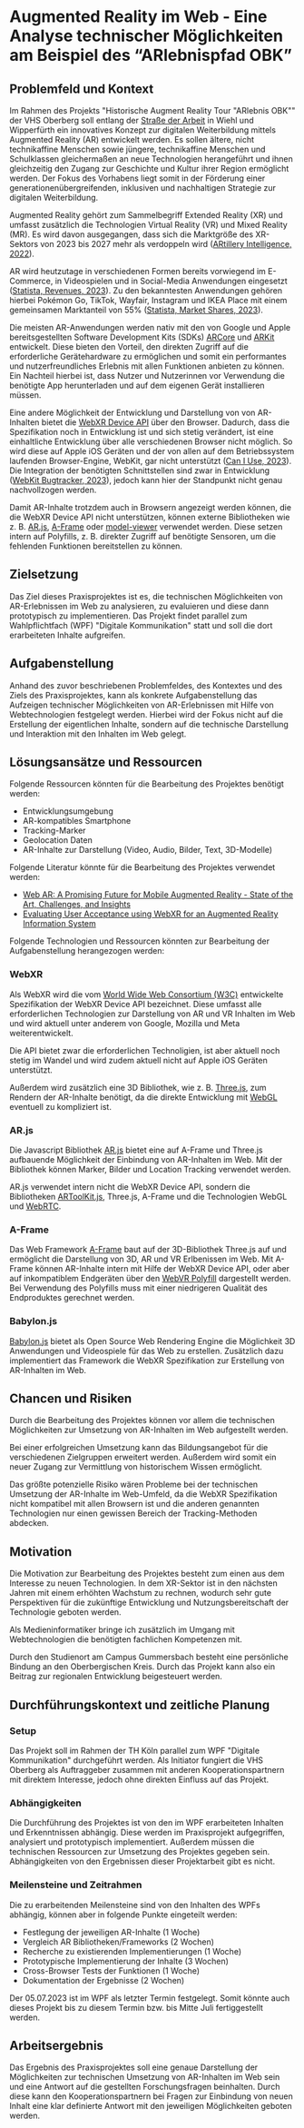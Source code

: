 # Augmented Reality im Web - Eine Analyse technischer Möglichkeiten am Beispiel des “ARlebnispfad OBK”

## Problemfeld und Kontext

Im Rahmen des Projekts "Historische Augment Reality Tour "ARlebnis OBK"" der VHS Oberberg soll entlang der [Straße der Arbeit][strasse-der-arbeit] in Wiehl und Wipperfürth ein innovatives Konzept zur digitalen Weiterbildung mittels Augmented Reality (AR) entwickelt werden. Es sollen ältere, nicht technikaffine Menschen sowie jüngere, technikaffine Menschen und Schulklassen gleichermaßen an neue Technologien herangeführt und ihnen gleichzeitig den Zugang zur Geschichte und Kultur ihrer Region ermöglicht werden. Der Fokus des Vorhabens liegt somit in der Förderung einer generationenübergreifenden, inklusiven und nachhaltigen Strategie zur digitalen Weiterbildung.

Augmented Reality gehört zum Sammelbegriff Extended Reality (XR) und umfasst zusätzlich die Technologien Virtual Reality (VR) und Mixed Reality (MR). Es wird davon ausgegangen, dass sich die Marktgröße des XR-Sektors von 2023 bis 2027 mehr als verdoppeln wird ([ARtillery Intelligence, 2022][ar-market-size]).

AR wird heutzutage in verschiedenen Formen bereits vorwiegend im E-Commerce, in Videospielen und in Social-Media Anwendungen eingesetzt ([Statista, Revenues, 2023][ar-software-statista]). Zu den bekanntesten Anwendungen gehören hierbei Pokémon Go, TikTok, Wayfair, Instagram und IKEA Place mit einem gemeinsamen Marktanteil von 55\% ([Statista, Market Shares, 2023][ar-software-statista]).

Die meisten AR-Anwendungen werden nativ mit den von Google und Apple bereitsgestellten Software Development Kits (SDKs) [ARCore][ar-core] und [ARKit][ar-kit] entwickelt. Diese bieten den Vorteil, den direkten Zugriff auf die erforderliche Gerätehardware zu ermöglichen und somit ein performantes und nutzerfreundliches Erlebnis mit allen Funktionen anbieten zu können. Ein Nachteil hierbei ist, dass Nutzer und Nutzerinnen vor Verwendung die benötigte App herunterladen und auf dem eigenen Gerät installieren müssen.

Eine andere Möglichkeit der Entwicklung und Darstellung von von AR-Inhalten bietet die [WebXR Device API][webxr] über den Browser. Dadurch, dass die Spezifikation noch in Entwicklung ist und sich stetig verändert, ist eine einhaltliche Entwicklung über alle verschiedenen Browser nicht möglich. So wird diese auf Apple iOS Geräten und der von allen auf dem Betriebssystem laufenden Browser-Engine, WebKit, gar nicht unterstützt ([Can I Use, 2023][caniuse-webxr]). Die Integration der benötigten Schnittstellen sind zwar in Entwicklung ([WebKit Bugtracker, 2023][webkit-bugtracker]), jedoch kann hier der Standpunkt nicht genau nachvollzogen werden.

Damit AR-Inhalte trotzdem auch in Browsern angezeigt werden können, die die WebXR Device API nicht unterstützen, können externe Bibliotheken wie z. B. [AR.js][arjs], [A-Frame][aframe] oder [model-viewer][model-viewer] verwendet werden. Diese setzen intern auf Polyfills, z. B. direkter Zugriff auf benötigte Sensoren, um die fehlenden Funktionen bereitstellen zu können.

## Zielsetzung

Das Ziel dieses Praxisprojektes ist es, die technischen Möglichkeiten von AR-Erlebnissen im Web zu analysieren, zu evaluieren und diese dann prototypisch zu implementieren. Das Projekt findet parallel zum Wahlpflichtfach (WPF) "Digitale Kommunikation" statt und soll die dort erarbeiteten Inhalte aufgreifen.

## Aufgabenstellung

Anhand des zuvor beschriebenen Problemfeldes, des Kontextes und des Ziels des Praxisprojektes, kann als konkrete Aufgabenstellung das Aufzeigen technischer Möglichkeiten von AR-Erlebnissen mit Hilfe von Webtechnologien festgelegt werden. Hierbei wird der Fokus nicht auf die Erstellung der eigentlichen Inhalte, sondern auf die technische Darstellung und Interaktion mit den Inhalten im Web gelegt.

## Lösungsansätze und Ressourcen

Folgende Ressourcen könnten für die Bearbeitung des Projektes benötigt werden:

- Entwicklungsumgebung
- AR-kompatibles Smartphone
- Tracking-Marker
- Geolocation Daten
- AR-Inhalte zur Darstellung (Video, Audio, Bilder, Text, 3D-Modelle)

Folgende Literatur könnte für die Bearbeitung des Projektes verwendet werden:

- [Web AR: A Promising Future for Mobile Augmented Reality - State of the Art, Challenges, and Insights](https://www.researchgate.net/publication/331205524_Web_AR_A_Promising_Future_for_Mobile_Augmented_Reality_-_State_of_the_Art_Challenges_and_Insights)
- [Evaluating User Acceptance using WebXR for an Augmented Reality Information System](https://ieeexplore.ieee.org/document/9419122)

Folgende Technologien und Ressourcen könnten zur Bearbeitung der Aufgabenstellung herangezogen werden:

### WebXR

Als WebXR wird die vom [World Wide Web Consortium (W3C)][webxr] entwickelte Spezifikation der WebXR Device API bezeichnet. Diese umfasst alle erforderlichen Technologien zur Darstellung von AR und VR Inhalten im Web und wird aktuell unter anderem von Google, Mozilla und Meta weiterentwickelt.

Die API bietet zwar die erforderlichen Technoligien, ist aber aktuell noch stetig im Wandel und wird zudem aktuell nicht auf Apple iOS Geräten unterstützt.

Außerdem wird zusätzlich eine 3D Bibliothek, wie z. B. [Three.js][threejs], zum Rendern der AR-Inhalte benötigt, da die direkte Entwicklung mit [WebGL][webgl] eventuell zu kompliziert ist.

### AR.js

Die Javascript Bibliothek [AR.js][arjs] bietet eine auf A-Frame und Three.js aufbauende Möglichkeit der Einbindung von AR-Inhalten im Web. Mit der Bibliothek können Marker, Bilder und Location Tracking verwendet werden.

AR.js verwendet intern nicht die WebXR Device API, sondern die Bibliotheken [ARToolKit.js][artoolkitjs], Three.js, A-Frame und die Technologien WebGL und [WebRTC][webrtc].

### A-Frame

Das Web Framework [A-Frame][aframe] baut auf der 3D-Bibliothek Three.js auf und ermöglicht die Darstellung von 3D, AR und VR Erlbenissen im Web. Mit A-Frame können AR-Inhalte intern mit Hilfe der WebXR Device API, oder aber auf inkompatiblem Endgeräten über den [WebVR Polyfill][webvrpolyfill] dargestellt werden. Bei Verwendung des Polyfills muss mit einer niedrigeren Qualität des Endproduktes gerechnet werden.

### Babylon.js

[Babylon.js][babylonjs] bietet als Open Source Web Rendering Engine die Möglichkeit 3D Anwendungen und Videospiele für das Web zu erstellen. Zusätzlich dazu implementiert das Framework die WebXR Spezifikation zur Erstellung von AR-Inhalten im Web.

## Chancen und Risiken

Durch die Bearbeitung des Projektes können vor allem die technischen Möglichkeiten zur Umsetzung von AR-Inhalten im Web aufgestellt werden.

Bei einer erfolgreichen Umsetzung kann das Bildungsangebot für die verschiedenen Zielgruppen erweitert werden. Außerdem wird somit ein neuer Zugang zur Vermittlung von historischem Wissen ermöglicht.

Das größte potenzielle Risiko wären Probleme bei der technischen Umsetzung der AR-Inhalte im Web-Umfeld, da die WebXR Spezifikation nicht kompatibel mit allen Browsern ist und die anderen genannten Technologien nur einen gewissen Bereich der Tracking-Methoden abdecken.

## Motivation

Die Motivation zur Bearbeitung des Projektes besteht zum einen aus dem Interesse zu neuen Technologien. In dem XR-Sektor ist in den nächsten Jahren mit einem erhöhten Wachstum zu rechnen, wodurch sehr gute Perspektiven für die zukünftige Entwicklung und Nutzungsbereitschaft der Technologie geboten werden.

Als Medieninformatiker bringe ich zusätzlich im Umgang mit Webtechnologien die benötigten fachlichen Kompetenzen mit.

Durch den Studienort am Campus Gummersbach besteht eine persönliche Bindung an den Oberbergischen Kreis. Durch das Projekt kann also ein Beitrag zur regionalen Entwicklung beigesteuert werden.

## Durchführungskontext und zeitliche Planung

### Setup

Das Projekt soll im Rahmen der TH Köln parallel zum WPF "Digitale Kommunikation" durchgeführt werden. Als Initiator fungiert die VHS Oberberg als Auftraggeber zusammen mit anderen Kooperationspartnern mit direktem Interesse, jedoch ohne direkten Einfluss auf das Projekt.

### Abhängigkeiten

Die Durchführung des Projektes ist von den im WPF erarbeiteten Inhalten und Erkenntnissen abhängig. Diese werden im Praxisprojekt aufgegriffen, analysiert und prototypisch implementiert. Außerdem müssen die technischen Ressourcen zur Umsetzung des Projektes gegeben sein. Abhängigkeiten von den Ergebnissen dieser Projektarbeit gibt es nicht.

### Meilensteine und Zeitrahmen

Die zu erarbeitenden Meilensteine sind von den Inhalten des WPFs abhängig, können aber in folgende Punkte eingeteilt werden:

- Festlegung der jeweiligen AR-Inhalte (1 Woche)
- Vergleich AR Bibliotheken/Frameworks (2 Wochen)
- Recherche zu existierenden Implementierungen (1 Woche)
- Prototypische Implementierung der Inhalte (3 Wochen)
- Cross-Browser Tests der Funktionen (1 Woche)
- Dokumentation der Ergebnisse (2 Wochen)

Der 05.07.2023 ist im WPF als letzter Termin festgelegt. Somit könnte auch dieses Projekt bis zu diesem Termin bzw. bis Mitte Juli fertiggestellt werden.

## Arbeitsergebnis

Das Ergebnis des Praxisprojektes soll eine genaue Darstellung der Möglichkeiten zur technischen Umsetzung von AR-Inhalten im Web sein und eine Antwort auf die gestellten Forschungsfragen beinhalten. Durch diese kann den Kooperationspartnern bei Fragen zur Einbindung von neuen Inhalt eine klar definierte Antwort mit den jeweiligen Möglichkeiten geboten werden.

<!-- Sources -->

[strasse-der-arbeit]: https://www.ich-geh-wandern.de/stra%C3%9Fe-der-arbeit-bergisches-land
[ar-market-size]: https://artilleryiq.com/reports/xr-global-revenue-forecast-2021-2026/
[ar-software-statista]: https://www.statista.com/outlook/amo/ar-vr/ar-software/worldwide
[ar-core]: https://developers.google.com/ar
[ar-kit]: https://developer.apple.com/augmented-reality/
[webxr]: https://www.w3.org/TR/webxr/
[caniuse-webxr]: https://caniuse.com/webxr
[webkit-bugtracker]: https://bugs.webkit.org/show_bug.cgi?id=208988
[arjs]: https://github.com/AR-js-org/AR.js
[aframe]: https://github.com/aframevr/aframe
[model-viewer]: https://github.com/google/model-viewer
[threejs]: https://threejs.org/
[webgl]: https://www.khronos.org/webgl/
[artoolkitjs]: https://github.com/artoolkitx/jsartoolkit5
[webrtc]: https://www.w3.org/TR/webrtc/
[webvrpolyfill]: https://aframe.io/docs/1.4.0/introduction/vr-headsets-and-webxr-browsers.html#which-browsers-does-a-frame-support
[babylonjs]: https://doc.babylonjs.com/features/featuresDeepDive/webXR/webXRARFeatures
